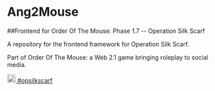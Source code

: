 # Ang2Mouse
##Frontend for Order Of The Mouse: Phase 1.7 -- Operation Silk Scarf

A repository for the frontend framework for Operation Silk Scarf. 

Part of Order Of The Mouse: a Web 2.1 game bringing roleplay to social media.

<a href="https://twitter.com/OpSilkScarf">
  <img src="https://images.duckduckgo.com/iu/?u=https%3A%2F%2Fwww.obgyn.cam.ac.uk%2Ffiles%2F2014%2F10%2Ftwitter-icon-300x300.png&f=1" width="20" height="20" alt="OpSilkScarf Twitter Link" /> #opsilkscarf
</a>
